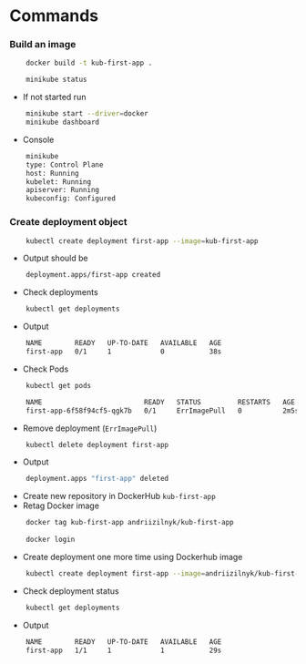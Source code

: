 # Commands

### Build an image
```bash
    docker build -t kub-first-app .
```
```bash
    minikube status
```
- If not started run
```bash
    minikube start --driver=docker 
    minikube dashboard
```
- Console
```bash
    minikube
    type: Control Plane
    host: Running
    kubelet: Running
    apiserver: Running
    kubeconfig: Configured
```

### Create deployment object

```bash
    kubectl create deployment first-app --image=kub-first-app
```
- Output should be
```bash
    deployment.apps/first-app created
```
- Check deployments
```bash
    kubectl get deployments
```
- Output
```bash
    NAME        READY   UP-TO-DATE   AVAILABLE   AGE
    first-app   0/1     1            0           38s
```
- Check Pods
```bash
    kubectl get pods
```
```bash
    NAME                         READY   STATUS         RESTARTS   AGE
    first-app-6f58f94cf5-qgk7b   0/1     ErrImagePull   0          2m5s
```
- Remove deployment (`ErrImagePull`)
```bash
    kubectl delete deployment first-app
```
- Output
```bash
    deployment.apps "first-app" deleted
```
- Create new repository in DockerHub `kub-first-app`
- Retag Docker image
```bash
    docker tag kub-first-app andriizilnyk/kub-first-app
    
    docker login
```
- Create deployment one more time using Dockerhub image
```bash
    kubectl create deployment first-app --image=andriizilnyk/kub-first-app
```
- Check deployment status
```bash
    kubectl get deployments
```
- Output
```bash
    NAME        READY   UP-TO-DATE   AVAILABLE   AGE
    first-app   1/1     1            1           29s
```
